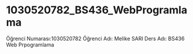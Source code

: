 # 1030520782_BS436_WebProgramlama

Öğrenci Numarası:1030520782
Öğrenci Adı: Melike SARI
Ders Adı: BS436 Web Prpogramlama

